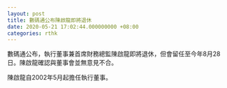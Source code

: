 ```yaml
---
layout: post
title: 數碼通公布陳啟龍即將退休
date: 2020-05-21 17:02:44.000000000 +08:00
categories: rthk
---
```


數碼通公布，執行董事兼首席財務總監陳啟龍即將退休，但會留任至今年8月28日。陳啟龍確認與董事會並無意見不合。

陳啟龍自2002年5月起擔任執行董事。
